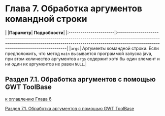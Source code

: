 # Глава 7. Обработка аргументов командной строки
| 
|**Параметр**| **Подробности**|
|:-----------------------|:----------------------------------------------------------------------------------------------------------------------------------------------------------------------------------------------------------------|
|`args`| Аргументы командной строки. Если предположить, что метод `main` вызывается программой запуска java, при этом количество аргументов `args` содержит хотя бы один элемент и ни один их аргументов не равен `NULL`.|

## Раздел 7.1. Обработка аргументов с помощью GWT ToolBase




[к оглавлению Глава 6](#глава-6-документирование-java-кода)

[Раздел 7.1. Обработка аргументов с помощью GWT ToolBase](#раздел-71-обработка-аргументов-с-помощью-gwt-toolbase)